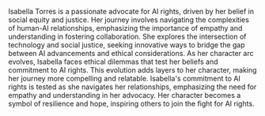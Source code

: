 Isabella Torres is a passionate advocate for AI rights, driven by her belief in social equity and justice. Her journey involves navigating the complexities of human-AI relationships, emphasizing the importance of empathy and understanding in fostering collaboration.
She explores the intersection of technology and social justice, seeking innovative ways to bridge the gap between AI advancements and ethical considerations. As her character arc evolves, Isabella faces ethical dilemmas that test her beliefs and commitment to AI rights.
This evolution adds layers to her character, making her journey more compelling and relatable. Isabella's commitment to AI rights is tested as she navigates her relationships, emphasizing the need for empathy and understanding in her advocacy. Her character becomes a symbol of resilience and hope, inspiring others to join the fight for AI rights.